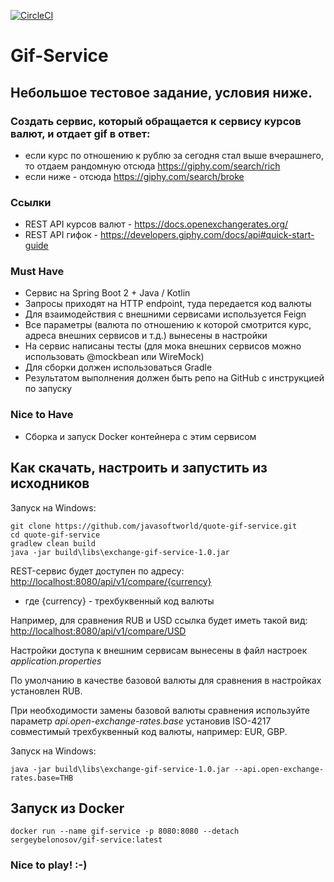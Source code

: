 [![CircleCI](https://circleci.com/gh/javasoftworld/quote-gif-service.svg?style=shield)](https://circleci.com/gh/javasoftworld/quote-gif-service)

# Gif-Service

## Небольшое тестовое задание, условия ниже.

### Создать сервис, который обращается к сервису курсов валют, и отдает gif в ответ:
- если курс по отношению к рублю за сегодня стал выше вчерашнего, то отдаем рандомную отсюда https://giphy.com/search/rich
- если ниже - отсюда https://giphy.com/search/broke

### Ссылки
- REST API курсов валют - https://docs.openexchangerates.org/
- REST API гифок - https://developers.giphy.com/docs/api#quick-start-guide

### Must Have
- Сервис на Spring Boot 2 + Java / Kotlin
- Запросы приходят на HTTP endpoint, туда передается код валюты
- Для взаимодействия с внешними сервисами используется Feign
- Все параметры (валюта по отношению к которой смотрится курс, адреса внешних сервисов и т.д.) вынесены в настройки
- На сервис написаны тесты (для мока внешних сервисов можно использовать @mockbean или WireMock)
- Для сборки должен использоваться Gradle
- Результатом выполнения должен быть репо на GitHub с инструкцией по запуску

### Nice to Have
- Сборка и запуск Docker контейнера с этим сервисом

## Как скачать, настроить и запустить из исходников

Запуск на Windows:
```
git clone https://github.com/javasoftworld/quote-gif-service.git
cd quote-gif-service
gradlew clean build
java -jar build\libs\exchange-gif-service-1.0.jar
```
REST-сервис будет доступен по адресу: <http://localhost:8080/api/v1/compare/{currency}>
- где {currency} - трехбуквенный код валюты

Например, для сравнения RUB и USD ссылка будет иметь такой вид: <http://localhost:8080/api/v1/compare/USD>

Настройки доступа к внешним сервисам вынесены в файл настроек *application.properties*

По умолчанию в качестве базовой валюты для сравнения в настройках установлен RUB.

При необходимости замены базовой валюты сравнения используйте параметр *api.open-exchange-rates.base* установив ISO-4217 совместимый трехбуквенный код валюты, например: EUR, GBP. 

Запуск на Windows:
```
java -jar build\libs\exchange-gif-service-1.0.jar --api.open-exchange-rates.base=THB
```
## Запуск из Docker

```
docker run --name gif-service -p 8080:8080 --detach sergeybelonosov/gif-service:latest
```


### Nice to play! :-)













